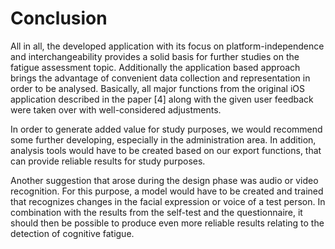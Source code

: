# Conclusion

All in all, the developed application with its focus on platform-independence and interchangeability provides a solid basis for further studies on the fatigue assessment topic. Additionally the application based approach brings the advantage of convenient  data collection and representation in order to be analysed.
Basically, all major functions from the original iOS application described in the paper [4] along with the  given user feedback were taken over with well-considered adjustments.

In order to generate added value for study purposes, we would recommend 
some further developing, especially in the administration area. 
In addition, analysis tools would have to be created based on our 
export functions, that can provide reliable results for study purposes.

Another suggestion that arose during the design phase was audio or 
video recognition. For this purpose, a model would have to be created 
and trained that recognizes changes in the facial expression or voice 
of a test person. In combination with the results from the self-test 
and the questionnaire, it should then be possible to produce even more 
reliable results relating to the detection of cognitive fatigue.

